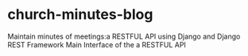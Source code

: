 # church-minutes-blog
Maintain minutes of meetings:a RESTFUL API using Django and Django REST Framework
Main Interface of the a RESTFUL API

